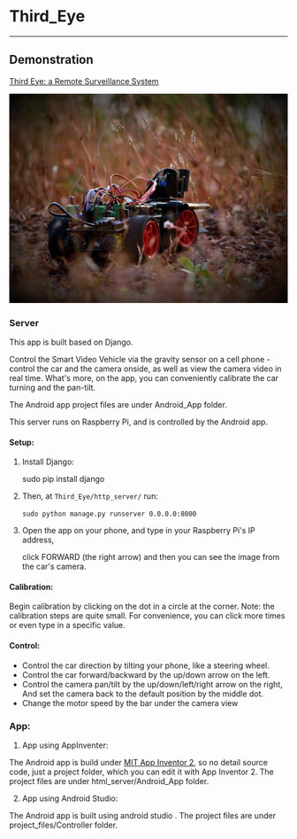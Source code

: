 # Third_Eye
----------
## Demonstration 
[Third Eye: a Remote Surveillance System](https://www.youtube.com/watch?v=p-T-LUWfCaY)

![](images/image1.JPG)
### Server

This app is built based on Django.

Control the Smart Video Vehicle via the gravity sensor on a cell phone - control the car and the camera onside,
as well as view the camera video in real time. What's more, on the app, 
you can conveniently calibrate the car turning and the pan-tilt. 

The Android app project files are under Android_App folder.

This server runs on Raspberry Pi, and is controlled by the Android app.

#### Setup:
1. Install Django:

	 sudo pip install django
	 
2. Then, at `Third_Eye/http_server/` run:

	`sudo python manage.py runserver 0.0.0.0:8000`

3. Open the app on your phone, and type in your Raspberry Pi's IP address,

   	click FORWARD (the right arrow) and then you can see the image from the car's camera.

#### Calibration:
Begin calibration by clicking on the dot in a circle at the corner. 
Note: the calibration steps are quite small. For convenience, you can click more times or even type in a specific value.

#### Control:
 - Control the car direction by tilting your phone, like a steering wheel.
 - Control the car forward/backward by the up/down arrow on the left.
 - Control the camera pan/tilt by the up/down/left/right arrow on the right, 
   And set the camera back to the default position by the middle dot.
 - Change the motor speed by the bar under the camera view

### App:
1. App using AppInventer:

The Android app is build under [MIT App Inventor 2](http://ai2.appinventor.mit.edu/),
so no detail source code, just a project folder, which you can edit it with App Inventor 2. 
The project files are under html_server/Android_App folder.

2. App using Android Studio:

The Android app is built using android studio .
The project files are under project_files/Controller folder.
